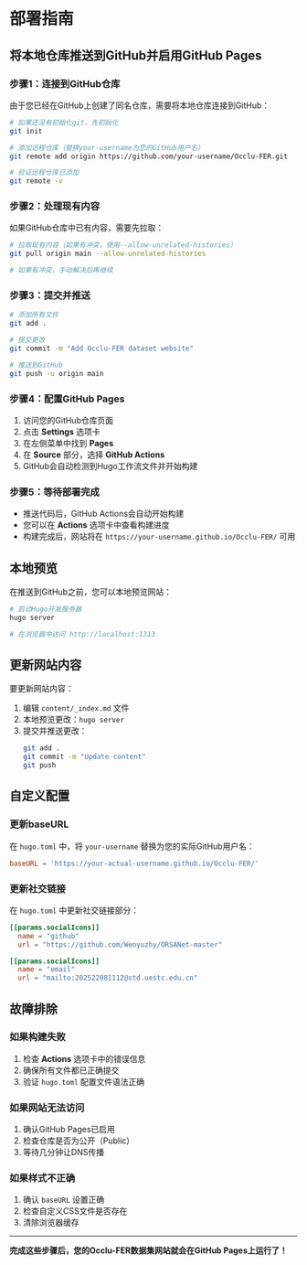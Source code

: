 # 部署指南

## 将本地仓库推送到GitHub并启用GitHub Pages

### 步骤1：连接到GitHub仓库

由于您已经在GitHub上创建了同名仓库，需要将本地仓库连接到GitHub：

```bash
# 如果还没有初始化git，先初始化
git init

# 添加远程仓库（替换your-username为您的GitHub用户名）
git remote add origin https://github.com/your-username/Occlu-FER.git

# 验证远程仓库已添加
git remote -v
```

### 步骤2：处理现有内容

如果GitHub仓库中已有内容，需要先拉取：

```bash
# 拉取现有内容（如果有冲突，使用--allow-unrelated-histories）
git pull origin main --allow-unrelated-histories

# 如果有冲突，手动解决后再继续
```

### 步骤3：提交并推送

```bash
# 添加所有文件
git add .

# 提交更改
git commit -m "Add Occlu-FER dataset website"

# 推送到GitHub
git push -u origin main
```

### 步骤4：配置GitHub Pages

1. 访问您的GitHub仓库页面
2. 点击 **Settings** 选项卡
3. 在左侧菜单中找到 **Pages**
4. 在 **Source** 部分，选择 **GitHub Actions**
5. GitHub会自动检测到Hugo工作流文件并开始构建

### 步骤5：等待部署完成

- 推送代码后，GitHub Actions会自动开始构建
- 您可以在 **Actions** 选项卡中查看构建进度
- 构建完成后，网站将在 `https://your-username.github.io/Occlu-FER/` 可用

## 本地预览

在推送到GitHub之前，您可以本地预览网站：

```bash
# 启动Hugo开发服务器
hugo server

# 在浏览器中访问 http://localhost:1313
```

## 更新网站内容

要更新网站内容：

1. 编辑 `content/_index.md` 文件
2. 本地预览更改：`hugo server`
3. 提交并推送更改：
   ```bash
   git add .
   git commit -m "Update content"
   git push
   ```

## 自定义配置

### 更新baseURL

在 `hugo.toml` 中，将 `your-username` 替换为您的实际GitHub用户名：

```toml
baseURL = 'https://your-actual-username.github.io/Occlu-FER/'
```

### 更新社交链接

在 `hugo.toml` 中更新社交链接部分：

```toml
[[params.socialIcons]]
  name = "github"
  url = "https://github.com/Wenyuzhy/ORSANet-master"

[[params.socialIcons]]
  name = "email"
  url = "mailto:202522081112@std.uestc.edu.cn"
```

## 故障排除

### 如果构建失败

1. 检查 **Actions** 选项卡中的错误信息
2. 确保所有文件都已正确提交
3. 验证 `hugo.toml` 配置文件语法正确

### 如果网站无法访问

1. 确认GitHub Pages已启用
2. 检查仓库是否为公开（Public）
3. 等待几分钟让DNS传播

### 如果样式不正确

1. 确认 `baseURL` 设置正确
2. 检查自定义CSS文件是否存在
3. 清除浏览器缓存

---

**完成这些步骤后，您的Occlu-FER数据集网站就会在GitHub Pages上运行了！**
